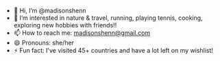 - 👋 Hi, I’m @madisonshenn
- 👀 I’m interested in nature & travel, running, playing tennis, cooking, exploring new hobbies with friends!!
- 📫 How to reach me: madisonshenn@gmail.com
- 😄 Pronouns: she/her
- ⚡ Fun fact: I've visited 45+ countries and have a lot left on my wishlist!

<!---
madisonshenn/madisonshenn is a ✨ special ✨ repository because its `README.md` (this file) appears on your GitHub profile.
You can click the Preview link to take a look at your changes.
--->
